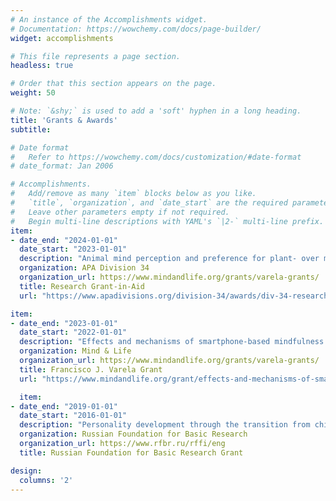 ```yaml
---
# An instance of the Accomplishments widget.
# Documentation: https://wowchemy.com/docs/page-builder/
widget: accomplishments

# This file represents a page section.
headless: true

# Order that this section appears on the page.
weight: 50

# Note: `&shy;` is used to add a 'soft' hyphen in a long heading.
title: 'Grants & Awards'
subtitle:

# Date format
#   Refer to https://wowchemy.com/docs/customization/#date-format
# date_format: Jan 2006

# Accomplishments.
#   Add/remove as many `item` blocks below as you like.
#   `title`, `organization`, and `date_start` are the required parameters.
#   Leave other parameters empty if not required.
#   Begin multi-line descriptions with YAML's `|2-` multi-line prefix.
item:
- date_end: "2024-01-01"
  date_start: "2023-01-01"
  description: "Animal mind perception and preference for plant- over meat-based foods (PI; $1,000)"
  organization: APA Division 34
  organization_url: https://www.mindandlife.org/grants/varela-grants/
  title: Research Grant-in-Aid
  url: "https://www.apadivisions.org/division-34/awards/div-34-research-grant"

item:
- date_end: "2023-01-01"
  date_start: "2022-01-01"
  description: "Effects and mechanisms of smartphone-based mindfulness training on emotional well-being in at-risk college students (PI; $20,000)"
  organization: Mind & Life
  organization_url: https://www.mindandlife.org/grants/varela-grants/
  title: Francisco J. Varela Grant
  url: "https://www.mindandlife.org/grant/effects-and-mechanisms-of-smartphone-based-mindfulness-training-on-emotional-well-being-in-at-risk-college-students"

  item:
- date_end: "2019-01-01"
  date_start: "2016-01-01"
  description: "Personality development through the transition from childhood to adulthood: psychological mechanisms, indicators and trajectories (Co-Investigator, PI: Dmitry Leontiev; $18,850),  project 17-06-01009"
  organization: Russian Foundation for Basic Research
  organization_url: https://www.rfbr.ru/rffi/eng
  title: Russian Foundation for Basic Research Grant

design:
  columns: '2' 
---
```

